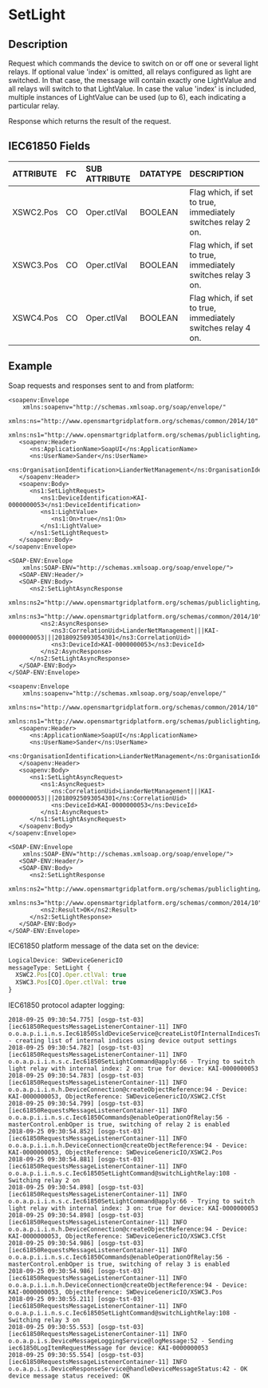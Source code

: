 <!--
SPDX-FileCopyrightText: Contributors to the Documentation project

SPDX-License-Identifier: Apache-2.0
-->

# SetLight

## Description

Request which commands the device to switch on or off one or several light relays. If optional value 'index' is omitted, all relays configured as light are switched. In that case, the message will contain exactly one LightValue and all relays will switch to that LightValue. In case the value 'index' is included, multiple instances of LightValue can be used \(up to 6\), each indicating a particular relay.

Response which returns the result of the request.

## IEC61850 Fields

| **ATTRIBUTE** | **FC** | **SUB ATTRIBUTE** | **DATATYPE** | **DESCRIPTION** |
| :--- | :--- | :--- | :--- | :--- |
| XSWC2.Pos | CO | Oper.ctlVal | BOOLEAN | Flag which, if set to true, immediately switches relay 2 on. |
| XSWC3.Pos | CO | Oper.ctlVal | BOOLEAN | Flag which, if set to true, immediately switches relay 3 on. |
| XSWC4.Pos | CO | Oper.ctlVal | BOOLEAN | Flag which, if set to true, immediately switches relay 4 on. |

## Example

Soap requests and responses sent to and from platform:

```markup
<soapenv:Envelope
    xmlns:soapenv="http://schemas.xmlsoap.org/soap/envelope/"
    xmlns:ns="http://www.opensmartgridplatform.org/schemas/common/2014/10"
    xmlns:ns1="http://www.opensmartgridplatform.org/schemas/publiclighting/adhocmanagement/2014/10">
   <soapenv:Header>
      <ns:ApplicationName>SoapUI</ns:ApplicationName>
      <ns:UserName>Sander</ns:UserName>
      <ns:OrganisationIdentification>LianderNetManagement</ns:OrganisationIdentification>
   </soapenv:Header>
   <soapenv:Body>
      <ns1:SetLightRequest>
         <ns1:DeviceIdentification>KAI-0000000053</ns1:DeviceIdentification>
         <ns1:LightValue>
            <ns1:On>true</ns1:On>
         </ns1:LightValue>
      </ns1:SetLightRequest>
   </soapenv:Body>
</soapenv:Envelope>

<SOAP-ENV:Envelope
    xmlns:SOAP-ENV="http://schemas.xmlsoap.org/soap/envelope/">
   <SOAP-ENV:Header/>
   <SOAP-ENV:Body>
      <ns2:SetLightAsyncResponse
          xmlns:ns2="http://www.opensmartgridplatform.org/schemas/publiclighting/adhocmanagement/2014/10"
          xmlns:ns3="http://www.opensmartgridplatform.org/schemas/common/2014/10">
         <ns2:AsyncResponse>
            <ns3:CorrelationUid>LianderNetManagement|||KAI-0000000053|||20180925093054301</ns3:CorrelationUid>
            <ns3:DeviceId>KAI-0000000053</ns3:DeviceId>
         </ns2:AsyncResponse>
      </ns2:SetLightAsyncResponse>
   </SOAP-ENV:Body>
</SOAP-ENV:Envelope>

<soapenv:Envelope
    xmlns:soapenv="http://schemas.xmlsoap.org/soap/envelope/"
    xmlns:ns="http://www.opensmartgridplatform.org/schemas/common/2014/10"
    xmlns:ns1="http://www.opensmartgridplatform.org/schemas/publiclighting/adhocmanagement/2014/10">
   <soapenv:Header>
      <ns:ApplicationName>SoapUI</ns:ApplicationName>
      <ns:UserName>Sander</ns:UserName>
      <ns:OrganisationIdentification>LianderNetManagement</ns:OrganisationIdentification>
   </soapenv:Header>
   <soapenv:Body>
      <ns1:SetLightAsyncRequest>
         <ns1:AsyncRequest>
            <ns:CorrelationUid>LianderNetManagement|||KAI-0000000053|||20180925093054301</ns:CorrelationUid>
            <ns:DeviceId>KAI-0000000053</ns:DeviceId>
         </ns1:AsyncRequest>
      </ns1:SetLightAsyncRequest>
   </soapenv:Body>
</soapenv:Envelope>

<SOAP-ENV:Envelope
    xmlns:SOAP-ENV="http://schemas.xmlsoap.org/soap/envelope/">
   <SOAP-ENV:Header/>
   <SOAP-ENV:Body>
      <ns2:SetLightResponse
          xmlns:ns2="http://www.opensmartgridplatform.org/schemas/publiclighting/adhocmanagement/2014/10"
          xmlns:ns3="http://www.opensmartgridplatform.org/schemas/common/2014/10">
         <ns2:Result>OK</ns2:Result>
      </ns2:SetLightResponse>
   </SOAP-ENV:Body>
</SOAP-ENV:Envelope>
```

IEC61850 platform message of the data set on the device:

```javascript
LogicalDevice: SWDeviceGenericIO
messageType: SetLight {
  XSWC2.Pos[CO].Oper.ctlVal: true
  XSWC3.Pos[CO].Oper.ctlVal: true
}
```

IEC61850 protocol adapter logging:

```text
2018-09-25 09:30:54.775] [osgp-tst-03] [iec61850RequestsMessageListenerContainer-11] INFO o.o.a.p.i.i.n.s.Iec61850SsldDeviceService@createListOfInternalIndicesToSwitch:220 - creating list of internal indices using device output settings
2018-09-25 09:30:54.782] [osgp-tst-03] [iec61850RequestsMessageListenerContainer-11] INFO o.o.a.p.i.i.n.s.c.Iec61850SetLightCommand@apply:66 - Trying to switch light relay with internal index: 2 on: true for device: KAI-0000000053
2018-09-25 09:30:54.783] [osgp-tst-03] [iec61850RequestsMessageListenerContainer-11] INFO o.o.a.p.i.i.n.h.DeviceConnection@createObjectReference:94 - Device: KAI-0000000053, ObjectReference: SWDeviceGenericIO/XSWC2.CfSt
2018-09-25 09:30:54.799] [osgp-tst-03] [iec61850RequestsMessageListenerContainer-11] INFO o.o.a.p.i.i.n.s.c.Iec61850Commands@enableOperationOfRelay:56 - masterControl.enbOper is true, switching of relay 2 is enabled
2018-09-25 09:30:54.852] [osgp-tst-03] [iec61850RequestsMessageListenerContainer-11] INFO o.o.a.p.i.i.n.h.DeviceConnection@createObjectReference:94 - Device: KAI-0000000053, ObjectReference: SWDeviceGenericIO/XSWC2.Pos
2018-09-25 09:30:54.881] [osgp-tst-03] [iec61850RequestsMessageListenerContainer-11] INFO o.o.a.p.i.i.n.s.c.Iec61850SetLightCommand@switchLightRelay:108 - Switching relay 2 on
2018-09-25 09:30:54.898] [osgp-tst-03] [iec61850RequestsMessageListenerContainer-11] INFO o.o.a.p.i.i.n.s.c.Iec61850SetLightCommand@apply:66 - Trying to switch light relay with internal index: 3 on: true for device: KAI-0000000053
2018-09-25 09:30:54.898] [osgp-tst-03] [iec61850RequestsMessageListenerContainer-11] INFO o.o.a.p.i.i.n.h.DeviceConnection@createObjectReference:94 - Device: KAI-0000000053, ObjectReference: SWDeviceGenericIO/XSWC3.CfSt
2018-09-25 09:30:54.986] [osgp-tst-03] [iec61850RequestsMessageListenerContainer-11] INFO o.o.a.p.i.i.n.s.c.Iec61850Commands@enableOperationOfRelay:56 - masterControl.enbOper is true, switching of relay 3 is enabled
2018-09-25 09:30:54.986] [osgp-tst-03] [iec61850RequestsMessageListenerContainer-11] INFO o.o.a.p.i.i.n.h.DeviceConnection@createObjectReference:94 - Device: KAI-0000000053, ObjectReference: SWDeviceGenericIO/XSWC3.Pos
2018-09-25 09:30:55.211] [osgp-tst-03] [iec61850RequestsMessageListenerContainer-11] INFO o.o.a.p.i.i.n.s.c.Iec61850SetLightCommand@switchLightRelay:108 - Switching relay 3 on
2018-09-25 09:30:55.553] [osgp-tst-03] [iec61850RequestsMessageListenerContainer-11] INFO o.o.a.p.i.s.DeviceMessageLoggingService@logMessage:52 - Sending iec61850LogItemRequestMessage for device: KAI-0000000053
2018-09-25 09:30:55.554] [osgp-tst-03] [iec61850RequestsMessageListenerContainer-11] INFO o.o.a.p.i.s.DeviceResponseService@handleDeviceMessageStatus:42 - OK device message status received: OK
```

